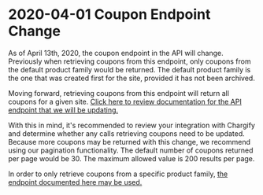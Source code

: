 # 2020-04-01 Coupon Endpoint Change

As of April 13th, 2020, the coupon endpoint in the API will change. Previously when retrieving coupons from this endpoint,
only coupons from the default product family would be returned.
The default product family is the one that was created first for the site, provided it has not been archived.

Moving forward, retrieving coupons from this endpoint will return all coupons for a given site. [Click here to review documentation for the API endpoint that we will be updating.]($e/Coupons/updateCoupon)

With this in mind, it's recommended to review your integration with Chargify and determine whether any calls retrieving coupons need to be updated.
Because more coupons may be returned with this change, we recommend using our pagination functionality.
The default number of coupons returned per page would be 30. The maximum allowed value is 200 results per page.

In order to only retrieve coupons from a specific product family, [the endpoint documented here may be used.]($e/Coupons/listCouponsForProductFamily)
